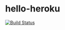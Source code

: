 # hello-heroku

[![Build Status](https://travis-ci.org/jdflaugergues/hello-heroku.svg?branch=master)](https://travis-ci.org/jdflaugergues/hello-heroku)


